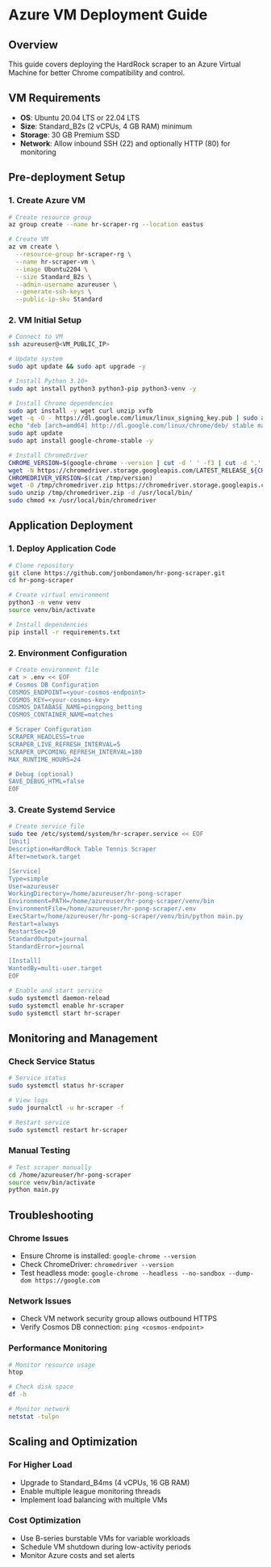 # Azure VM Deployment Guide

## Overview
This guide covers deploying the HardRock scraper to an Azure Virtual Machine for better Chrome compatibility and control.

## VM Requirements
- **OS**: Ubuntu 20.04 LTS or 22.04 LTS
- **Size**: Standard_B2s (2 vCPUs, 4 GB RAM) minimum
- **Storage**: 30 GB Premium SSD
- **Network**: Allow inbound SSH (22) and optionally HTTP (80) for monitoring

## Pre-deployment Setup

### 1. Create Azure VM
```bash
# Create resource group
az group create --name hr-scraper-rg --location eastus

# Create VM
az vm create \
  --resource-group hr-scraper-rg \
  --name hr-scraper-vm \
  --image Ubuntu2204 \
  --size Standard_B2s \
  --admin-username azureuser \
  --generate-ssh-keys \
  --public-ip-sku Standard
```

### 2. VM Initial Setup
```bash
# Connect to VM
ssh azureuser@<VM_PUBLIC_IP>

# Update system
sudo apt update && sudo apt upgrade -y

# Install Python 3.10+
sudo apt install python3 python3-pip python3-venv -y

# Install Chrome dependencies
sudo apt install -y wget curl unzip xvfb
wget -q -O - https://dl.google.com/linux/linux_signing_key.pub | sudo apt-key add -
echo "deb [arch=amd64] http://dl.google.com/linux/chrome/deb/ stable main" | sudo tee /etc/apt/sources.list.d/google-chrome.list
sudo apt update
sudo apt install google-chrome-stable -y

# Install ChromeDriver
CHROME_VERSION=$(google-chrome --version | cut -d ' ' -f3 | cut -d '.' -f1)
wget -N https://chromedriver.storage.googleapis.com/LATEST_RELEASE_${CHROME_VERSION} -q -O /tmp/version
CHROMEDRIVER_VERSION=$(cat /tmp/version)
wget -O /tmp/chromedriver.zip https://chromedriver.storage.googleapis.com/${CHROMEDRIVER_VERSION}/chromedriver_linux64.zip
sudo unzip /tmp/chromedriver.zip -d /usr/local/bin/
sudo chmod +x /usr/local/bin/chromedriver
```

## Application Deployment

### 1. Deploy Application Code
```bash
# Clone repository
git clone https://github.com/jonbondamon/hr-pong-scraper.git
cd hr-pong-scraper

# Create virtual environment
python3 -m venv venv
source venv/bin/activate

# Install dependencies
pip install -r requirements.txt
```

### 2. Environment Configuration
```bash
# Create environment file
cat > .env << EOF
# Cosmos DB Configuration
COSMOS_ENDPOINT=<your-cosmos-endpoint>
COSMOS_KEY=<your-cosmos-key>
COSMOS_DATABASE_NAME=pingpong_betting
COSMOS_CONTAINER_NAME=matches

# Scraper Configuration
SCRAPER_HEADLESS=true
SCRAPER_LIVE_REFRESH_INTERVAL=5
SCRAPER_UPCOMING_REFRESH_INTERVAL=180
MAX_RUNTIME_HOURS=24

# Debug (optional)
SAVE_DEBUG_HTML=false
EOF
```

### 3. Create Systemd Service
```bash
# Create service file
sudo tee /etc/systemd/system/hr-scraper.service << EOF
[Unit]
Description=HardRock Table Tennis Scraper
After=network.target

[Service]
Type=simple
User=azureuser
WorkingDirectory=/home/azureuser/hr-pong-scraper
Environment=PATH=/home/azureuser/hr-pong-scraper/venv/bin
EnvironmentFile=/home/azureuser/hr-pong-scraper/.env
ExecStart=/home/azureuser/hr-pong-scraper/venv/bin/python main.py
Restart=always
RestartSec=10
StandardOutput=journal
StandardError=journal

[Install]
WantedBy=multi-user.target
EOF

# Enable and start service
sudo systemctl daemon-reload
sudo systemctl enable hr-scraper
sudo systemctl start hr-scraper
```

## Monitoring and Management

### Check Service Status
```bash
# Service status
sudo systemctl status hr-scraper

# View logs
sudo journalctl -u hr-scraper -f

# Restart service
sudo systemctl restart hr-scraper
```

### Manual Testing
```bash
# Test scraper manually
cd /home/azureuser/hr-pong-scraper
source venv/bin/activate
python main.py
```

## Troubleshooting

### Chrome Issues
- Ensure Chrome is installed: `google-chrome --version`
- Check ChromeDriver: `chromedriver --version`
- Test headless mode: `google-chrome --headless --no-sandbox --dump-dom https://google.com`

### Network Issues
- Check VM network security group allows outbound HTTPS
- Verify Cosmos DB connection: `ping <cosmos-endpoint>`

### Performance Monitoring
```bash
# Monitor resource usage
htop

# Check disk space
df -h

# Monitor network
netstat -tulpn
```

## Scaling and Optimization

### For Higher Load
- Upgrade to Standard_B4ms (4 vCPUs, 16 GB RAM)
- Enable multiple league monitoring threads
- Implement load balancing with multiple VMs

### Cost Optimization
- Use B-series burstable VMs for variable workloads
- Schedule VM shutdown during low-activity periods
- Monitor Azure costs and set alerts
